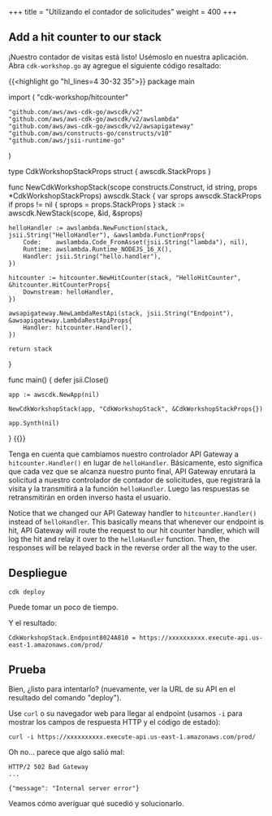 +++
title = "Utilizando el contador de solicitudes"
weight = 400
+++

## Add a hit counter to our stack

¡Nuestro contador de visitas está listo! Usémoslo en nuestra aplicación. Abra `cdk-workshop.go` ay agregue el siguiente código resaltado:

{{<highlight go "hl_lines=4 30-32 35">}}
package main

import (
	"cdk-workshop/hitcounter"

	"github.com/aws/aws-cdk-go/awscdk/v2"
	"github.com/aws/aws-cdk-go/awscdk/v2/awslambda"
	"github.com/aws/aws-cdk-go/awscdk/v2/awsapigateway"
	"github.com/aws/constructs-go/constructs/v10"
	"github.com/aws/jsii-runtime-go"
)

type CdkWorkshopStackProps struct {
	awscdk.StackProps
}

func NewCdkWorkshopStack(scope constructs.Construct, id string, props *CdkWorkshopStackProps) awscdk.Stack {
	var sprops awscdk.StackProps
	if props != nil {
		sprops = props.StackProps
	}
	stack := awscdk.NewStack(scope, &id, &sprops)

	helloHandler := awslambda.NewFunction(stack, jsii.String("HelloHandler"), &awslambda.FunctionProps{
		Code:    awslambda.Code_FromAsset(jsii.String("lambda"), nil),
		Runtime: awslambda.Runtime_NODEJS_16_X(),
		Handler: jsii.String("hello.handler"),
	})

	hitcounter := hitcounter.NewHitCounter(stack, "HelloHitCounter", &hitcounter.HitCounterProps{
		Downstream: helloHandler,
	})

	awsapigateway.NewLambdaRestApi(stack, jsii.String("Endpoint"), &awsapigateway.LambdaRestApiProps{
		Handler: hitcounter.Handler(),
	})

	return stack
}

func main() {
	defer jsii.Close()

	app := awscdk.NewApp(nil)

	NewCdkWorkshopStack(app, "CdkWorkshopStack", &CdkWorkshopStackProps{})

	app.Synth(nil)
}
{{</highlight>}}

Tenga en cuenta que cambiamos nuestro controlador API Gateway a `hitcounter.Handler()` en lugar de `helloHandler`. Básicamente, esto significa que cada vez que se alcanza nuestro punto final, API Gateway enrutará la solicitud a nuestro controlador de contador de solicitudes, que registrará la visita y la transmitirá a la función `helloHandler`. Luego las respuestas se retransmitirán en orden inverso hasta el usuario.


Notice that we changed our API Gateway handler to `hitcounter.Handler()`
instead of `helloHandler`. This basically means that whenever our endpoint is hit, API
Gateway will route the request to our hit counter handler, which will log the
hit and relay it over to the `helloHandler` function. Then, the responses will be
relayed back in the reverse order all the way to the user.

## Despliegue

```
cdk deploy
```
Puede tomar un poco de tiempo.

Y el resultado:

```
CdkWorkshopStack.Endpoint8024A810 = https://xxxxxxxxxx.execute-api.us-east-1.amazonaws.com/prod/
```

## Prueba

Bien, ¿listo para intentarlo? (nuevamente, ver la URL de su API en el resultado del comando "deploy").

Use `curl` o su navegador web para llegar al endpoint (usamos `-i` para mostrar los campos de respuesta HTTP y el código de estado):


```
curl -i https://xxxxxxxxxx.execute-api.us-east-1.amazonaws.com/prod/
```

Oh no... parece que algo salió mal:

```
HTTP/2 502 Bad Gateway
...

{"message": "Internal server error"}
```

Veamos cómo averiguar qué sucedió y solucionarlo.
